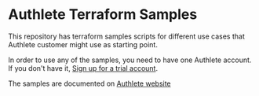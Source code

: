 # Authlete Terraform Samples

This repository has terraform samples scripts for different use cases that Authlete customer might use as starting point.

In order to use any of the samples, you need to have one Authlete account. If you don't have it, [Sign up for a trial account](https://login.authlete.com/signup).


The samples are documented on [Authlete website](https://www.authlete.com/developers/terraform)  
